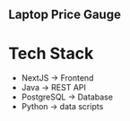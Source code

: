 ## Laptop Price Gauge  

# Tech Stack  
- NextJS -> Frontend
- Java -> REST API
- PostgreSQL -> Database
- Python -> data scripts